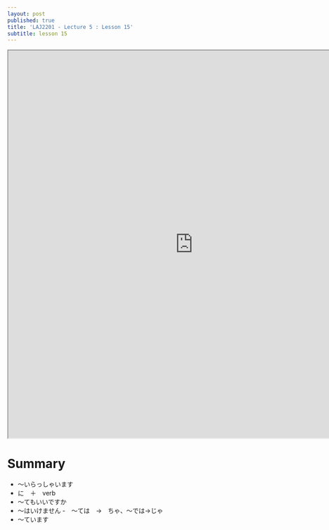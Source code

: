 ```yaml
---
layout: post
published: true
title: 'LAJ2201 - Lecture 5 : Lesson 15'
subtitle: lesson 15
---
```

<iframe src="https://drive.google.com/file/d/1D3dmZYXQPkM_90T9Rz9CmxvXz67FEgsQ/preview" width="840" height="880"></iframe>

# Summary
- ～いらっしゃいます
- に　＋　verb 
- ～てもいいですか
- ～はいけません
-　～ては　→　ちゃ、～では→じゃ
- ～ています

